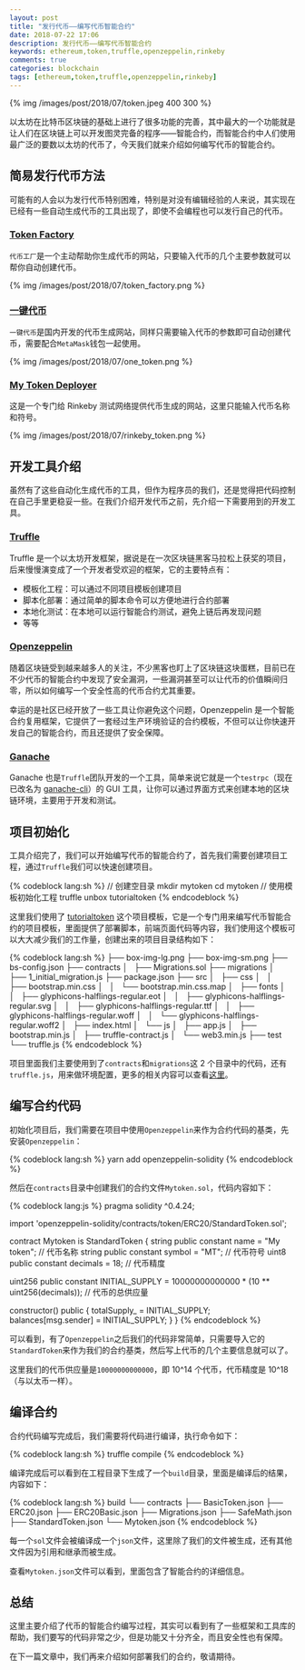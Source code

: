 ```yaml
---
layout: post
title: "发行代币——编写代币智能合约"
date: 2018-07-22 17:06
description: 发行代币——编写代币智能合约
keywords: ethereum,token,truffle,openzeppelin,rinkeby
comments: true
categories: blockchain
tags: [ethereum,token,truffle,openzeppelin,rinkeby]
---
```


{% img /images/post/2018/07/token.jpeg 400 300 %}

以太坊在比特币区块链的基础上进行了很多功能的完善，其中最大的一个功能就是让人们在区块链上可以开发图灵完备的程序——智能合约，而智能合约中人们使用最广泛的要数以太坊的代币了，今天我们就来介绍如何编写代币的智能合约。

<!--more-->

## 简易发行代币方法

可能有的人会以为发行代币特别困难，特别是对没有编辑经验的人来说，其实现在已经有一些自动生成代币的工具出现了，即使不会编程也可以发行自己的代币。

### [Token Factory](http://thetokenfactory.com/#/factory)

`代币工厂`是一个主动帮助你生成代币的网站，只要输入代币的几个主要参数就可以帮你自动创建代币。

{% img /images/post/2018/07/token_factory.png %}

### [一键代币](https://token.ftqq.com/)

`一键代币`是国内开发的代币生成网站，同样只需要输入代币的参数即可自动创建代币，需要配合`MetaMask`钱包一起使用。

{% img /images/post/2018/07/one_token.png %}

### [My Token Deployer](https://one-click-token.herokuapp.com/)

这是一个专门给 Rinkeby 测试网络提供代币生成的网站，这里只能输入代币名称和符号。

{% img /images/post/2018/07/rinkeby_token.png %}

## 开发工具介绍

虽然有了这些自动化生成代币的工具，但作为程序员的我们，还是觉得把代码控制在自己手里更稳妥一些。在我们介绍开发代币之前，先介绍一下需要用到的开发工具。

### [Truffle](https://truffleframework.com/)

Truffle 是一个以太坊开发框架，据说是在一次区块链黑客马拉松上获奖的项目，后来慢慢演变成了一个开发者受欢迎的框架，它的主要特点有：

* 模板化工程：可以通过不同项目模板创建项目
* 脚本化部署：通过简单的脚本命令可以方便地进行合约部署
* 本地化测试：在本地可以运行智能合约测试，避免上链后再发现问题
* 等等

### [Openzeppelin](https://openzeppelin.org/)

随着区块链受到越来越多人的关注，不少黑客也盯上了区块链这块蛋糕，目前已在不少代币的智能合约中发现了安全漏洞，一些漏洞甚至可以让代币的价值瞬间归零，所以如何编写一个安全性高的代币合约尤其重要。

幸运的是社区已经开放了一些工具让你避免这个问题，Openzeppelin 是一个智能合约复用框架，它提供了一套经过生产环境验证的合约模板，不但可以让你快速开发自己的智能合约，而且还提供了安全保障。

### [Ganache](https://truffleframework.com/ganache)

Ganache 也是`Truffle`团队开发的一个工具，简单来说它就是一个`testrpc`（现在已改名为 [ganache-cli](https://github.com/trufflesuite/ganache-cli)）的 GUI 工具，让你可以通过界面方式来创建本地的区块链环境，主要用于开发和测试。

## 项目初始化

工具介绍完了，我们可以开始编写代币的智能合约了，首先我们需要创建项目工程，通过`Truffle`我们可以快速创建项目。

{% codeblock lang:sh %}
// 创建空目录
mkdir mytoken
cd mytoken
// 使用模板初始化工程
truffle unbox tutorialtoken
{% endcodeblock %}

这里我们使用了 [tutorialtoken](https://truffleframework.com/boxes/tutorialtoken) 这个项目模板，它是一个专门用来编写代币智能合约的项目模板，里面提供了部署脚本，前端页面代码等内容，我们使用这个模板可以大大减少我们的工作量，创建出来的项目目录结构如下：

{% codeblock lang:sh %}
├── box-img-lg.png
├── box-img-sm.png
├── bs-config.json
├── contracts
│   ├── Migrations.sol
├── migrations
│   ├── 1_initial_migration.js
├── package.json
├── src
│   ├── css
│   │   ├── bootstrap.min.css
│   │   └── bootstrap.min.css.map
│   ├── fonts
│   │   ├── glyphicons-halflings-regular.eot
│   │   ├── glyphicons-halflings-regular.svg
│   │   ├── glyphicons-halflings-regular.ttf
│   │   ├── glyphicons-halflings-regular.woff
│   │   └── glyphicons-halflings-regular.woff2
│   ├── index.html
│   └── js
│       ├── app.js
│       ├── bootstrap.min.js
│       ├── truffle-contract.js
│       └── web3.min.js
├── test
└── truffle.js
{% endcodeblock %}

项目里面我们主要使用到了`contracts`和`migrations`这 2 个目录中的代码，还有`truffle.js`，用来做环境配置，更多的相关内容可以查看[这里](https://truffleframework.com/docs/getting_started/project#exploring-the-project)。

## 编写合约代码

初始化项目后，我们需要在项目中使用`Openzeppelin`来作为合约代码的基类，先安装`Openzeppelin`：

{% codeblock lang:sh %}
yarn add openzeppelin-solidity
{% endcodeblock %}

然后在`contracts`目录中创建我们的合约文件`Mytoken.sol`，代码内容如下：

{% codeblock lang:js %}
pragma solidity ^0.4.24;

import 'openzeppelin-solidity/contracts/token/ERC20/StandardToken.sol';

contract Mytoken is StandardToken {
  string public constant name = "My token"; // 代币名称
  string public constant symbol = "MT"; // 代币符号
  uint8 public constant decimals = 18; // 代币精度

  uint256 public constant INITIAL_SUPPLY = 10000000000000 * (10 ** uint256(decimals)); // 代币的总供应量

  constructor() public {
    totalSupply_ = INITIAL_SUPPLY;
    balances[msg.sender] = INITIAL_SUPPLY;
  }
}
{% endcodeblock %}

可以看到，有了`Openzeppelin`之后我们的代码非常简单，只需要导入它的`StandardToken`来作为我们的合约基类，然后写上代币的几个主要信息就可以了。

这里我们的代币供应量是`10000000000000`，即 10^14 个代币，代币精度是 10^18（与以太币一样）。

## 编译合约

合约代码编写完成后，我们需要将代码进行编译，执行命令如下：

{% codeblock lang:sh %}
truffle compile
{% endcodeblock %}

编译完成后可以看到在工程目录下生成了一个`build`目录，里面是编译后的结果，内容如下：

{% codeblock lang:sh %}
build
└── contracts
    ├── BasicToken.json
    ├── ERC20.json
    ├── ERC20Basic.json
    ├── Migrations.json
    ├── SafeMath.json
    ├── StandardToken.json
    └── Mytoken.json
{% endcodeblock %}

每一个`sol`文件会被编译成一个`json`文件，这里除了我们的文件被生成，还有其他文件因为引用和继承而被生成。

查看`Mytoken.json`文件可以看到，里面包含了智能合约的详细信息。

## 总结

这里主要介绍了代币的智能合约编写过程，其实可以看到有了一些框架和工具库的帮助，我们要写的代码非常之少，但是功能又十分齐全，而且安全性也有保障。

在下一篇文章中，我们再来介绍如何部署我们的合约，敬请期待。
